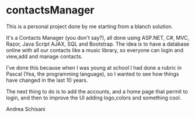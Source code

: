 # contactsManager

This is a personal project done by me starting from a blanch solution.

It's a Contacts Manager (you don't say?), all done using ASP.NET, C#, MVC, Razor, Java Script AJAX, SQL and Bootstrap.
The idea is to have a database online with all our contacts like a music library, so everyone can login and view,add and manage contacts.

I've done this because when I was young at school I had done a rubric in Pascal (Yea, the programming language), so I wanted to see how things have changed in the last 10 years.


The next thing to do is to add the accounts, and a home page that permit to login, and then to improve the UI adding logo,colors and something cool.

Andrea Schisani


